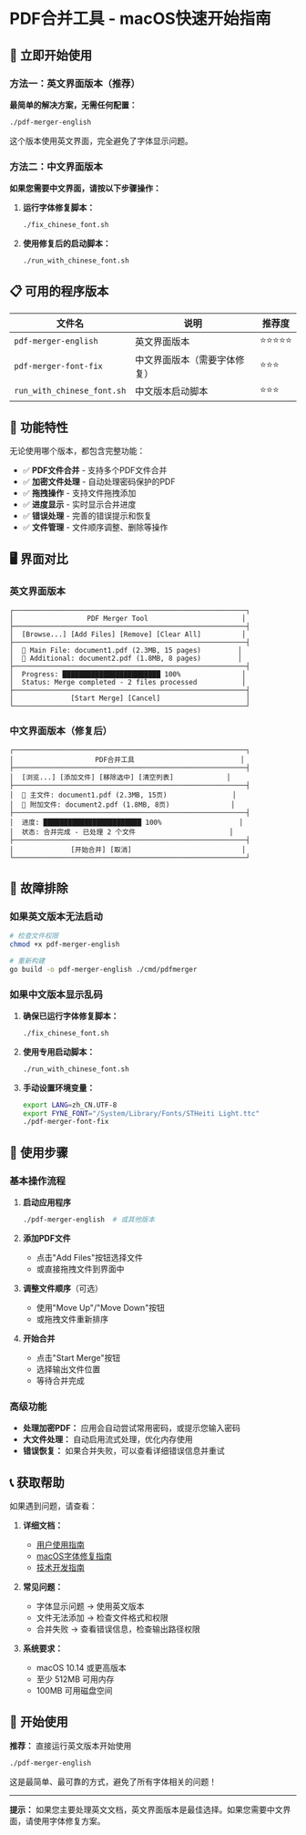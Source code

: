 # PDF合并工具 - macOS快速开始指南

## 🚀 立即开始使用

### 方法一：英文界面版本（推荐）

**最简单的解决方案，无需任何配置：**

```bash
./pdf-merger-english
```

这个版本使用英文界面，完全避免了字体显示问题。

### 方法二：中文界面版本

**如果您需要中文界面，请按以下步骤操作：**

1. **运行字体修复脚本：**
   ```bash
   ./fix_chinese_font.sh
   ```

2. **使用修复后的启动脚本：**
   ```bash
   ./run_with_chinese_font.sh
   ```

## 📋 可用的程序版本

| 文件名 | 说明 | 推荐度 |
|--------|------|--------|
| `pdf-merger-english` | 英文界面版本 | ⭐⭐⭐⭐⭐ |
| `pdf-merger-font-fix` | 中文界面版本（需要字体修复） | ⭐⭐⭐ |
| `run_with_chinese_font.sh` | 中文版本启动脚本 | ⭐⭐⭐ |

## 🎯 功能特性

无论使用哪个版本，都包含完整功能：

- ✅ **PDF文件合并** - 支持多个PDF文件合并
- ✅ **加密文件处理** - 自动处理密码保护的PDF
- ✅ **拖拽操作** - 支持文件拖拽添加
- ✅ **进度显示** - 实时显示合并进度
- ✅ **错误处理** - 完善的错误提示和恢复
- ✅ **文件管理** - 文件顺序调整、删除等操作

## 🖥️ 界面对比

### 英文界面版本
```
┌─────────────────────────────────────────────────────────┐
│                  PDF Merger Tool                       │
├─────────────────────────────────────────────────────────┤
│  [Browse...] [Add Files] [Remove] [Clear All]          │
├─────────────────────────────────────────────────────────┤
│  📄 Main File: document1.pdf (2.3MB, 15 pages)         │
│  📄 Additional: document2.pdf (1.8MB, 8 pages)         │
├─────────────────────────────────────────────────────────┤
│  Progress: ████████████████████████ 100%               │
│  Status: Merge completed - 2 files processed           │
├─────────────────────────────────────────────────────────┤
│              [Start Merge] [Cancel]                     │
└─────────────────────────────────────────────────────────┘
```

### 中文界面版本（修复后）
```
┌─────────────────────────────────────────────────────────┐
│                    PDF合并工具                          │
├─────────────────────────────────────────────────────────┤
│  [浏览...] [添加文件] [移除选中] [清空列表]             │
├─────────────────────────────────────────────────────────┤
│  📄 主文件: document1.pdf (2.3MB, 15页)                │
│  📄 附加文件: document2.pdf (1.8MB, 8页)               │
├─────────────────────────────────────────────────────────┤
│  进度: ████████████████████████ 100%                   │
│  状态: 合并完成 - 已处理 2 个文件                       │
├─────────────────────────────────────────────────────────┤
│              [开始合并] [取消]                           │
└─────────────────────────────────────────────────────────┘
```

## 🔧 故障排除

### 如果英文版本无法启动

```bash
# 检查文件权限
chmod +x pdf-merger-english

# 重新构建
go build -o pdf-merger-english ./cmd/pdfmerger
```

### 如果中文版本显示乱码

1. **确保已运行字体修复脚本：**
   ```bash
   ./fix_chinese_font.sh
   ```

2. **使用专用启动脚本：**
   ```bash
   ./run_with_chinese_font.sh
   ```

3. **手动设置环境变量：**
   ```bash
   export LANG=zh_CN.UTF-8
   export FYNE_FONT="/System/Library/Fonts/STHeiti Light.ttc"
   ./pdf-merger-font-fix
   ```

## 📖 使用步骤

### 基本操作流程

1. **启动应用程序**
   ```bash
   ./pdf-merger-english  # 或其他版本
   ```

2. **添加PDF文件**
   - 点击"Add Files"按钮选择文件
   - 或直接拖拽文件到界面中

3. **调整文件顺序**（可选）
   - 使用"Move Up"/"Move Down"按钮
   - 或拖拽文件重新排序

4. **开始合并**
   - 点击"Start Merge"按钮
   - 选择输出文件位置
   - 等待合并完成

### 高级功能

- **处理加密PDF：** 应用会自动尝试常用密码，或提示您输入密码
- **大文件处理：** 自动启用流式处理，优化内存使用
- **错误恢复：** 如果合并失败，可以查看详细错误信息并重试

## 📞 获取帮助

如果遇到问题，请查看：

1. **详细文档：**
   - [用户使用指南](docs/USER_GUIDE.md)
   - [macOS字体修复指南](docs/MACOS_FONT_FIX.md)
   - [技术开发指南](docs/TECHNICAL_GUIDE.md)

2. **常见问题：**
   - 字体显示问题 → 使用英文版本
   - 文件无法添加 → 检查文件格式和权限
   - 合并失败 → 查看错误信息，检查输出路径权限

3. **系统要求：**
   - macOS 10.14 或更高版本
   - 至少 512MB 可用内存
   - 100MB 可用磁盘空间

## 🎉 开始使用

**推荐：** 直接运行英文版本开始使用
```bash
./pdf-merger-english
```

这是最简单、最可靠的方式，避免了所有字体相关的问题！

---

**提示：** 如果您主要处理英文文档，英文界面版本是最佳选择。如果您需要中文界面，请使用字体修复方案。
